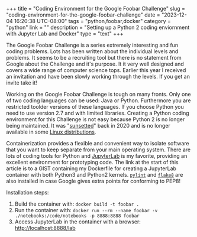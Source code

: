 +++
title = "Coding Environment for the Google Foobar Challenge"
slug = "coding-environment-for-the-google-foobar-challenge"
date = "2023-12-04 16:20:38 UTC-08:00"
tags = "python,foobar,docker"
category = "python"
link = ""
description = "Setting up a Python 2 coding enviornment with Jupyter Lab and Docker"
type = "text"
+++


The Google Foobar Challenge is a series extremely interesting and fun coding problems.
Lots has been written about the individual levels and problems.
It seems to be a recruiting tool but there is no statement from Google about the
Challenge and it's purpose.
It it very well designed and covers a wide range of computer science tops.
Earlier this year I received an invitation and have
been slowly working through the levels.
If you get an invite take it!

<!--TEASER_END-->

Working on the Google Foobar Challenge is tough on many fronts.
Only one of two coding languages can be used: Java or Python.
Furthermore you are restricted toolder versions of these languages.
If you choose Python you need to use version 2.7 and with limited libraries.
Creating a Python coding environment for this Challenge is not easy
because Python 2 is no longer being maintained.
It was
"[sunsetted](https://www.python.org/doc/sunset-python-2/)"
back in 2020 and is no longer available in some
[Linux distributions](https://wiki.debian.org/Python).

Containerization provides a flexible and convenient way to isolate software
that you want to keep separate from your main operating system.
There are lots of coding tools for Python and
[JupyterLab](https://jupyterlab.readthedocs.io/en/stable/)
is my favorite, providing an excellent environment for prototyping code.
The link at the start of this article is to a GIST containing my
Dockerfile for creating a JupyterLab container with both Python3 and Python2 kernels.
[`pylint`](https://github.com/pylint-dev/pylint)
and
[`flake8`](https://github.com/pycqa/flake8)
are also installed in case Google gives extra points for conforming to PEP8!

Installation steps:

1. Build the container with: `docker build -t foobar .`
1. Run the container with: `docker run --rm --name foobar -v ./notebooks:/code/notebooks -p 8888:8888 foobar`
1. Access JupyterLab in the container with a browser: [http://localhost:8888/lab](http://localhost:8888/lab)

